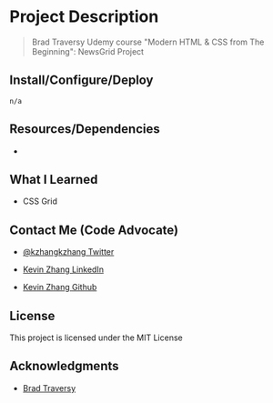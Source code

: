# Project Description

> Brad Traversy Udemy course "Modern HTML & CSS from The Beginning": NewsGrid Project

## Install/Configure/Deploy

`n/a`

## Resources/Dependencies

- []()

## What I Learned

- CSS Grid

## Contact Me (Code Advocate)

- [@kzhangkzhang Twitter](https://twitter.com/kzhangkzhang)

- [Kevin Zhang LinkedIn](https://www.linkedin.com/in/kevin-zhang-apex-ebs-bigdata/)

- [Kevin Zhang Github](https://www.github.com/kzhangkzhang)

## License

This project is licensed under the MIT License

## Acknowledgments

- [Brad Traversy](http://www.traversymedia.com/)
